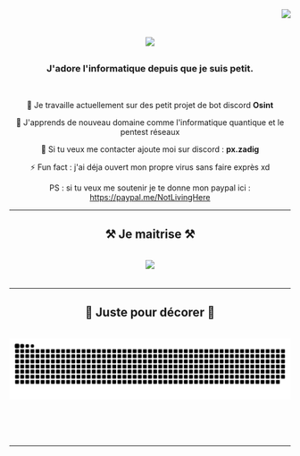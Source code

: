 <img align="right" src="https://visitor-badge.laobi.icu/badge?page_id=salesp07.salesp07" />

<h1 align="center">
    <img src="https://readme-typing-svg.herokuapp.com/?font=Righteous&size=35&center=true&vCenter=true&width=500&height=70&duration=4000&lines=Selem+👋;+Je+suis+NotLivingHere!;" />
</h1>

<h3 align="center">J'adore l'informatique depuis que je suis petit.</h3>

<br/>

<div align="center">
 
 🔭 Je travaille actuellement sur des petit projet de bot discord **Osint**
 
 🌱 J'apprends de nouveau domaine comme l'informatique quantique et le pentest réseaux

 💬 Si tu veux me contacter ajoute moi sur discord : **px.zadig**

 ⚡ Fun fact : j'ai déja ouvert mon propre virus sans faire exprès xd

 PS : si tu veux me soutenir je te donne mon paypal ici : https://paypal.me/NotLivingHere
 
 </div>
 <hr/>
 
<h2 align="center">⚒️ Je maitrise ⚒️</h2>
<br/>
<div align="center">
    <img src="https://skillicons.dev/icons?i=nodejs,python,javascript,c,java,html,css,lua,mysql" /><br>
</div>

<br/>
<hr/>

<div align="center">
  <h2>🐍 Juste pour décorer 🐍</h2>
  <br>
  <img alt="snake eating my contributions" src="https://raw.githubusercontent.com/salesp07/salesp07/output/github-contribution-grid-snake.svg" />
  
  <br/><br/><br/>
</div>

<hr/>

<br/>
